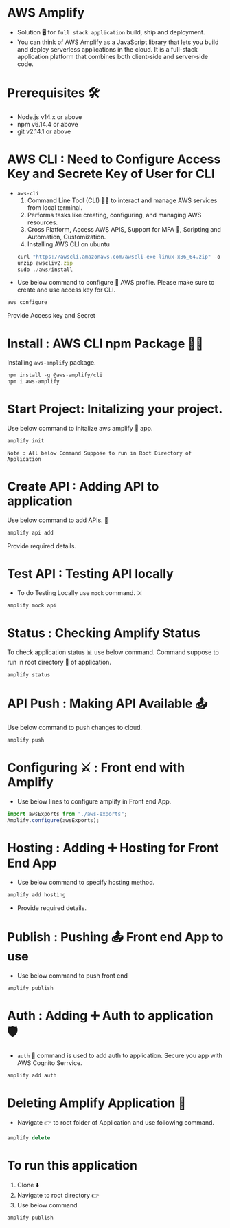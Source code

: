 # AWS Amplify

- Solution 🖥️ for `full stack application` build, ship and deployment.
- You can think of AWS Amplify as a JavaScript library that lets you build and deploy serverless applications in the cloud. It is a full-stack application platform that combines both client-side and server-side code.

# Prerequisites 🛠️

- Node.js v14.x or above
- npm v6.14.4 or above
- git v2.14.1 or above

# AWS CLI : Need to Configure Access Key and Secrete Key of User for CLI

- `aws-cli`
  1. Command Line Tool (CLI) 👨‍💻️ to interact and manage AWS services from local
     terminal.
  2. Performs tasks like creating, configuring, and managing AWS resources.
  3. Cross Platform, Access AWS APIS, Support for MFA 🔐️, Scripting and
     Automation, Customization.
  4. Installing AWS CLI on ubuntu
  ```js
  curl "https://awscli.amazonaws.com/awscli-exe-linux-x86_64.zip" -o "awscliv2.zip"
  unzip awscliv2.zip
  sudo ./aws/install
  ```
- Use below command to configure  🔧️ AWS profile. Please make sure to create and use access key for CLI.
```js
aws configure
```
Provide Access key and Secret

# Install : AWS CLI npm Package 👨‍💻️

Installing `aws-amplify` package.
```js
npm install -g @aws-amplify/cli
npm i aws-amplify
```

# Start Project: Initalizing your project. 

Use below command to initalize aws amplify 📱️ app. 
```js
amplify init
```

`Note : All below Command Suppose to run in Root Directory of Application`

# Create API : Adding API to application

Use below command to add APIs. 📩️
```js
amplify api add
```
Provide required details.

# Test API : Testing API locally

- To do Testing Locally use `mock` command. ⚔️
```js
amplify mock api
```

# Status : Checking Amplify Status

To check application status 📊️ use below command.  Command suppose to run in root directory 📂️ of application. 
```js
amplify status
```

# API Push : Making API Available 📤️

Use below command to push changes to cloud. 
```js
amplify push
```

# Configuring ⚔️ : Front end with Amplify

- Use below lines to configure amplify in Front end App. 
```js
import awsExports from "./aws-exports";
Amplify.configure(awsExports);
```

# Hosting : Adding ➕️ Hosting for Front End App

- Use below command to specify hosting method. 
```js
amplify add hosting
```
- Provide required details.

# Publish : Pushing 📤️ Front end App to use

- Use below command to push front end
```js
amplify publish
```

# Auth : Adding ➕️ Auth to application 🛡️

- `auth` 🔐️ command is used to add auth to application. Secure you app with AWS Cognito Serrvice.
```js
amplify add auth
``` 

# Deleting Amplify Application 🚮️
- Navigate 👉️ to root folder of Application and use following command.
```js
amplify delete
```

# To run this application
1. Clone ⬇️ 
2. Navigate to root directory 👉️
3. Use below command 
```js
amplify publish
```